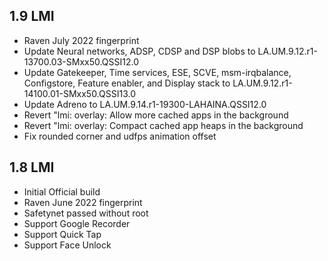 ## 1.9 LMI
- Raven July 2022 fingerprint
- Update Neural networks, ADSP, CDSP and DSP blobs to LA.UM.9.12.r1-13700.03-SMxx50.QSSI12.0
- Update Gatekeeper, Time services, ESE, SCVE, msm-irqbalance, Configstore, Feature enabler, and Display stack to LA.UM.9.12.r1-14100.01-SMxx50.QSSI13.0
- Update Adreno to LA.UM.9.14.r1-19300-LAHAINA.QSSI12.0
- Revert "lmi: overlay: Allow more cached apps in the background
- Revert "lmi: overlay: Compact cached app heaps in the background
- Fix rounded corner and udfps animation offset

## 1.8 LMI
- Initial Official build
- Raven June 2022 fingerprint
- Safetynet passed without root
- Support Google Recorder
- Support Quick Tap
- Support Face Unlock
